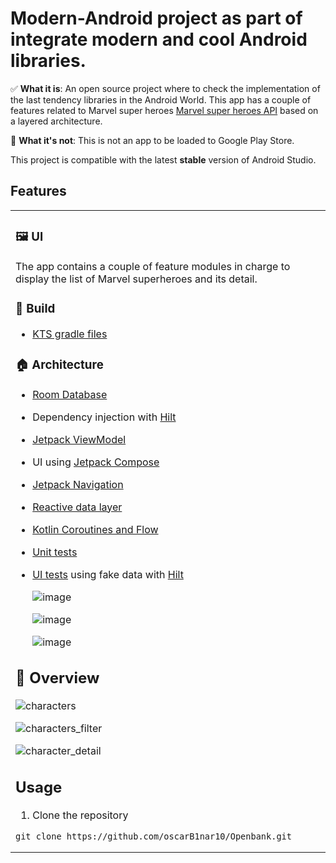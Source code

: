 Modern-Android project as part of integrate modern and cool Android libraries.
==================

✅ **What it is**: An open source project where to check the implementation of the last tendency libraries in the Android World. This app has a couple of features related to Marvel super heroes [Marvel super heroes API](https://developer.marvel.com/docs) based on a layered architecture.

🙅 **What it's not**: This is not an app to be loaded to Google Play Store.

This project is compatible with the latest **stable** version of Android Studio.

## Features

<table>
  <tr>
    <td>
      
### 🖼️ UI
      
The app contains a couple of feature modules in charge to display the list of Marvel superheroes and its detail.
      
### 🧱 Build

* [KTS gradle files](https://docs.gradle.org/current/userguide/kotlin_dsl.html)

### 🏠 Architecture

* [Room Database](https://developer.android.com/training/data-storage/room)
* Dependency injection with [Hilt](https://developer.android.com/training/dependency-injection/hilt-android)
* [Jetpack ViewModel](https://developer.android.com/topic/libraries/architecture/viewmodel)
* UI using [Jetpack Compose](https://developer.android.com/jetpack/compose)
* [Jetpack Navigation](https://developer.android.com/jetpack/compose/navigation)
* [Reactive data layer](https://developer.android.com/topic/architecture/data-layer)
* [Kotlin Coroutines and Flow](https://developer.android.com/kotlin/coroutines)
* [Unit tests](https://developer.android.com/training/testing/local-tests)
* [UI tests](https://developer.android.com/jetpack/compose/testing) using fake data with
[Hilt](https://developer.android.com/training/dependency-injection/hilt-testing)
      
  ![image](https://user-images.githubusercontent.com/43419630/190234473-45946c3f-3a45-4918-bc0f-c29ea831042d.png)
  
  ![image](https://user-images.githubusercontent.com/43419630/190413984-d2a6055a-cb79-4657-bed0-31a68bec99d3.png)
  
  ![image](https://user-images.githubusercontent.com/43419630/190234886-d1544b02-9760-4166-b972-4a737cbd1af1.png)

      
## 📱 Overview
      
   ![characters](https://user-images.githubusercontent.com/43419630/191861285-53cad8e6-9cd1-47a2-8a92-74f160cb977e.png)
      
   ![characters_filter](https://user-images.githubusercontent.com/43419630/191861333-748c57c2-813a-4dc8-9d25-4ab4d9145f6f.png)
      
   ![character_detail](https://user-images.githubusercontent.com/43419630/191861376-992f5cdd-d867-480d-b442-8249d6a47c1c.png)

## Usage

1. Clone the repository
```
git clone https://github.com/oscarB1nar10/Openbank.git
```
